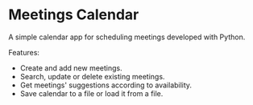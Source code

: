 # Meetings Calendar
A simple calendar app for scheduling meetings developed with Python.

Features:
- Create and add new meetings.
- Search, update or delete existing meetings.
- Get  meetings' suggestions according to availability.
- Save calendar to a file or load it from a file.
